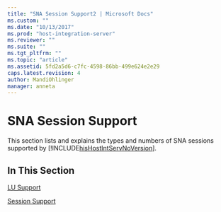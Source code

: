 ```yaml
---
title: "SNA Session Support2 | Microsoft Docs"
ms.custom: ""
ms.date: "10/13/2017"
ms.prod: "host-integration-server"
ms.reviewer: ""
ms.suite: ""
ms.tgt_pltfrm: ""
ms.topic: "article"
ms.assetid: 5fd2a5d6-c7fc-4598-86bb-499e624e2e29
caps.latest.revision: 4
author: MandiOhlinger
manager: anneta
---
```

# SNA Session Support
This section lists and explains the types and numbers of SNA sessions supported by [!INCLUDE[hisHostIntServNoVersion](../core/includes/hishostintservnoversion-md.md)].  
  
## In This Section  
 [LU Support](../core/lu-support.md)  
  
 [Session Support](../core/session-support.md)